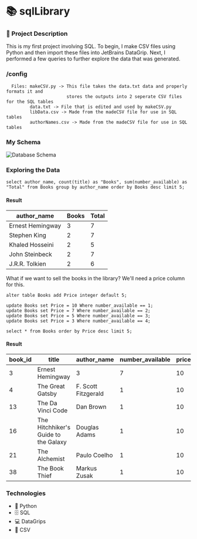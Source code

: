# 📚 sqlLibrary
### 🌱 Project Description
This is my first project involving SQL. To begin, I make CSV files using Python and then import these files into JetBrains DataGrip.
Next, I performed a few queries to further explore the data that was generated.

### /config
```{r}
  Files: makeCSV.py -> This file takes the data.txt data and properly formats it and
                       stores the outputs into 2 seperate CSV files for the SQL tables
         data.txt -> File that is edited and used by makeCSV.py
         libData.csv -> Made from the madeCSV file for use in SQL tables
         authorNames.csv -> Made from the madeCSV file for use in SQL tables
```
### My Schema 
![Database Schema](https://github.com/Aaronsupa/sqlLibrary/assets/77075455/0fb047c1-f8b1-4d32-9847-0530d8a1b5dc)

### Exploring the Data
```{r}
select author_name, count(title) as "Books", sum(number_available) as "Total" from Books group by author_name order by Books desc limit 5;
```
#### Result 
| author_name          | Books | Total |
|-----------------|---------------|----------------|
| Ernest Hemingway| 3             | 7              |
| Stephen King    | 2             | 7              |
| Khaled Hosseini | 2             | 5              |
| John Steinbeck  | 2             | 7              |
| J.R.R. Tolkien  | 2             | 6              |

What if we want to sell the books in the library? We'll need a price column for this.
```{r}
alter table Books add Price integer default 5;

update Books set Price = 10 Where number_available == 1;
update Books set Price = 7 Where number_available == 2;
update Books set Price = 5 Where number_available == 3;
update Books set Price = 3 Where number_available == 4;

select * from Books order by Price desc limit 5;
```
#### Result 
| book_id | title                                 | author_name             | number_available | price |
|---------|---------------------------------------|-------------------------|------------------|-------|
| 3       | Ernest Hemingway                      | 3                       | 7                | 10    |
| 4       | The Great Gatsby                      | F. Scott Fitzgerald    | 1                | 10    |
| 13      | The Da Vinci Code                     | Dan Brown               | 1                | 10    |
| 16      | The Hitchhiker's Guide to the Galaxy | Douglas Adams           | 1                | 10    |
| 21      | The Alchemist                         | Paulo Coelho            | 1                | 10    |
| 38      | The Book Thief                        | Markus Zusak            | 1                | 10    |



### Technologies
- 🐍 Python
- 🗄️ SQL
- 💻 DataGrips
- 📁 CSV
